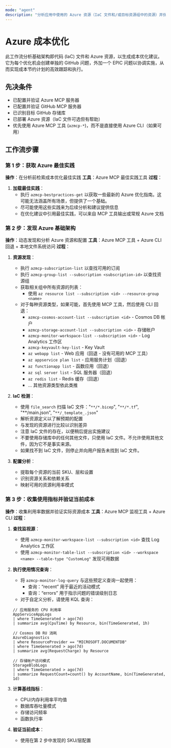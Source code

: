 ```yaml
---
mode: "agent"
description: "分析应用中使用的 Azure 资源（IaC 文件和/或目标资源组中的资源）并优化成本 - 为已识别的优化创建 GitHub 问题。"
---
```


# Azure 成本优化

此工作流分析基础架构即代码 (IaC) 文件和 Azure 资源，以生成成本优化建议。它为每个优化机会创建单独的 GitHub 问题，外加一个 EPIC 问题以协调实施，从而实现成本节约计划的高效跟踪和执行。

## 先决条件

- 已配置并验证 Azure MCP 服务器
- 已配置并验证 GitHub MCP 服务器
- 已识别目标 GitHub 存储库
- 已部署 Azure 资源（IaC 文件可选但有帮助）
- 优先使用 Azure MCP 工具 (`azmcp-*`)，而不是直接使用 Azure CLI（如果可用）

## 工作流步骤

### 第 1 步：获取 Azure 最佳实践

**操作**：在分析前检索成本优化最佳实践
**工具**：Azure MCP 最佳实践工具
**过程**：

1. **加载最佳实践**：
   - 执行 `azmcp-bestpractices-get` 以获取一些最新的 Azure 优化指南。这可能无法涵盖所有场景，但提供了一个基础。
   - 尽可能使用这些实践来为后续分析和建议提供信息
   - 在优化建议中引用最佳实践，可以来自 MCP 工具输出或常规 Azure 文档

### 第 2 步：发现 Azure 基础架构

**操作**：动态发现和分析 Azure 资源和配置
**工具**：Azure MCP 工具 + Azure CLI 回退 + 本地文件系统访问
**过程**：

1. **资源发现**：

   - 执行 `azmcp-subscription-list` 以查找可用的订阅
   - 执行 `azmcp-group-list --subscription <subscription-id>` 以查找资源组
   - 获取相关组中所有资源的列表：
     - 使用 `az resource list --subscription <id> --resource-group <name>`
   - 对于每种资源类型，如果可能，首先使用 MCP 工具，然后使用 CLI 回退：
     - `azmcp-cosmos-account-list --subscription <id>` - Cosmos DB 帐户
     - `azmcp-storage-account-list --subscription <id>` - 存储帐户
     - `azmcp-monitor-workspace-list --subscription <id>` - Log Analytics 工作区
     - `azmcp-keyvault-key-list` - Key Vault
     - `az webapp list` - Web 应用（回退 - 没有可用的 MCP 工具）
     - `az appservice plan list` - 应用服务计划（回退）
     - `az functionapp list` - 函数应用（回退）
     - `az sql server list` - SQL 服务器（回退）
     - `az redis list` - Redis 缓存（回退）
     - ... 其他资源类型依此类推

2. **IaC 检测**：

   - 使用 `file_search` 扫描 IaC 文件："`**/*.bicep`", "`**/*.tf`", "**/main.json", "`**/_template_.json`"
   - 解析资源定义以了解预期的配置
   - 与发现的资源进行比较以识别差异
   - 注意 IaC 文件的存在，以便稍后提出实施建议
   - 不要使用存储库中的任何其他文件，只使用 IaC 文件。不允许使用其他文件，因为它不是事实来源。
   - 如果找不到 IaC 文件，则停止并向用户报告未找到 IaC 文件。

3. **配置分析**：
   - 提取每个资源的当前 SKU、层和设置
   - 识别资源关系和依赖关系
   - 映射可用的资源利用率模式

### 第 3 步：收集使用指标并验证当前成本

**操作**：收集利用率数据并验证实际资源成本
**工具**：Azure MCP 监视工具 + Azure CLI
**过程**：

1. **查找监视源**：

   - 使用 `azmcp-monitor-workspace-list --subscription <id>` 查找 Log Analytics 工作区
   - 使用 `azmcp-monitor-table-list --subscription <id> --workspace <name> --table-type "CustomLog"` 发现可用数据

2. **执行使用情况查询**：

   - 将 `azmcp-monitor-log-query` 与这些预定义查询一起使用：
     - 查询：“recent” 用于最近的活动模式
     - 查询：“errors” 用于指示问题的错误级别日志
   - 对于自定义分析，请使用 KQL 查询：

   ```kql
   // 应用服务的 CPU 利用率
   AppServiceAppLogs
   | where TimeGenerated > ago(7d)
   | summarize avg(CpuTime) by Resource, bin(TimeGenerated, 1h)

   // Cosmos DB RU 消耗
   AzureDiagnostics
   | where ResourceProvider == "MICROSOFT.DOCUMENTDB"
   | where TimeGenerated > ago(7d)
   | summarize avg(RequestCharge) by Resource

   // 存储帐户访问模式
   StorageBlobLogs
   | where TimeGenerated > ago(7d)
   | summarize RequestCount=count() by AccountName, bin(TimeGenerated, 1d)
   ```

3. **计算基线指标**：

   - CPU/内存利用率平均值
   - 数据库吞吐量模式
   - 存储访问频率
   - 函数执行率

4. **验证当前成本**：
   - 使用在第 2 步中发现的 SKU/层配置
